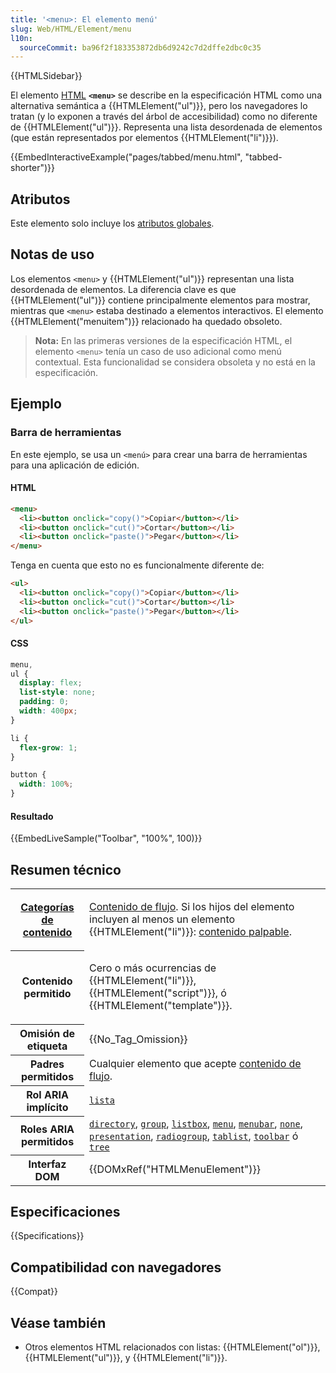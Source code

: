 ```yaml
---
title: '<menu>: El elemento menú'
slug: Web/HTML/Element/menu
l10n:
  sourceCommit: ba96f2f183353872db6d9242c7d2dffe2dbc0c35
---
```


{{HTMLSidebar}}

El elemento [HTML](/es/docs/Web/HTML) **`<menu>`** se describe en la especificación HTML como una alternativa semántica a {{HTMLElement("ul")}}, pero los navegadores lo tratan (y lo exponen a través del árbol de accesibilidad) como no diferente de {{HTMLElement("ul")}}. Representa una lista desordenada de elementos (que están representados por elementos {{HTMLElement("li")}}).

{{EmbedInteractiveExample("pages/tabbed/menu.html", "tabbed-shorter")}}

## Atributos

Este elemento solo incluye los [atributos globales](/es/docs/Web/HTML/Global_attributes).

## Notas de uso

Los elementos `<menu>` y {{HTMLElement("ul")}} representan una lista desordenada de elementos. La diferencia clave es que {{HTMLElement("ul")}} contiene principalmente elementos para mostrar, mientras que `<menu>` estaba destinado a elementos interactivos. El elemento {{HTMLElement("menuitem")}} relacionado ha quedado obsoleto.

> **Nota:** En las primeras versiones de la especificación HTML, el elemento `<menu>` tenía un caso de uso adicional como menú contextual. Esta funcionalidad se considera obsoleta y no está en la especificación.

## Ejemplo

### Barra de herramientas

En este ejemplo, se usa un `<menú>` para crear una barra de herramientas para una aplicación de edición.

#### HTML

```html
<menu>
  <li><button onclick="copy()">Copiar</button></li>
  <li><button onclick="cut()">Cortar</button></li>
  <li><button onclick="paste()">Pegar</button></li>
</menu>
```

Tenga en cuenta que esto no es funcionalmente diferente de:

```html
<ul>
  <li><button onclick="copy()">Copiar</button></li>
  <li><button onclick="cut()">Cortar</button></li>
  <li><button onclick="paste()">Pegar</button></li>
</ul>
```

#### CSS

```css
menu,
ul {
  display: flex;
  list-style: none;
  padding: 0;
  width: 400px;
}

li {
  flex-grow: 1;
}

button {
  width: 100%;
}
```

#### Resultado

{{EmbedLiveSample("Toolbar", "100%", 100)}}

## Resumen técnico

<table class="properties">
  <tbody>
    <tr>
      <th scope="row">
        <a href="/es/docs/Web/HTML/Content_categories"
          >Categorías de contenido</a
        >
      </th>
      <td>
        <p>
          <a href="/es/docs/Web/HTML/Content_categories#flow_content"
            >Contenido de flujo</a
          >. Si los hijos del elemento incluyen al menos un
           elemento {{HTMLElement("li")}}:
          <a
            href="/es/docs/Web/HTML/Content_categories#palpable_content"
            >contenido palpable</a
          >.
        </p>
      </td>
    </tr>
    <tr>
      <th scope="row">Contenido permitido</th>
      <td>
        <p>
          Cero o más ocurrencias de {{HTMLElement("li")}},
          {{HTMLElement("script")}}, ó
          {{HTMLElement("template")}}.
        </p>
      </td>
    </tr>
    <tr>
      <th scope="row">Omisión de etiqueta</th>
      <td>{{No_Tag_Omission}}</td>
    </tr>
    <tr>
      <th scope="row">Padres permitidos</th>
      <td>
        Cualquier elemento que acepte
        <a href="/es/docs/Web/HTML/Content_categories#flow_content"
          >contenido de flujo</a
        >.
      </td>
    </tr>
    <tr>
      <th scope="row">Rol ARIA implícito</th>
      <td>
        <code
          ><a href="/es/docs/Web/Accessibility/ARIA/Roles/List_role"
            >lista</a
          ></code
        >
      </td>
    </tr>
    <tr>
      <th scope="row">Roles ARIA permitidos</th>
      <td>
        <a href="/es/docs/Web/Accessibility/ARIA/Roles/directory_role"><code>directory</code></a>, <a href="/es/docs/Web/Accessibility/ARIA/Roles/group_role"><code>group</code></a>,
        <code
          ><a href="/es/docs/Web/Accessibility/ARIA/Roles/listbox_role"
            >listbox</a
          ></code
        >, <a href="/es/docs/Web/Accessibility/ARIA/Roles/menu_role"><code>menu</code></a>, <a href="/es/docs/Web/Accessibility/ARIA/Roles/menubar_role"><code>menubar</code></a>,
        <a href="/es/docs/Web/Accessibility/ARIA/Roles/none_role"><code>none</code></a>, <a href="/es/docs/Web/Accessibility/ARIA/Roles/presentation_role"><code>presentation</code></a>,
        <a href="/es/docs/Web/Accessibility/ARIA/Roles/radiogroup_role"><code>radiogroup</code></a>, <a href="/es/docs/Web/Accessibility/ARIA/Roles/tablist_role"><code>tablist</code></a>,
        <a href="/es/docs/Web/Accessibility/ARIA/Roles/toolbar_role"><code>toolbar</code></a> ó <a href="/es/docs/Web/Accessibility/ARIA/Roles/tree_role"><code>tree</code></a>
      </td>
    </tr>
    <tr>
      <th scope="row">Interfaz DOM</th>
      <td>{{DOMxRef("HTMLMenuElement")}}</td>
    </tr>
  </tbody>
</table>

## Especificaciones

{{Specifications}}

## Compatibilidad con navegadores

{{Compat}}

## Véase también

- Otros elementos HTML relacionados con listas: {{HTMLElement("ol")}}, {{HTMLElement("ul")}}, y {{HTMLElement("li")}}.
